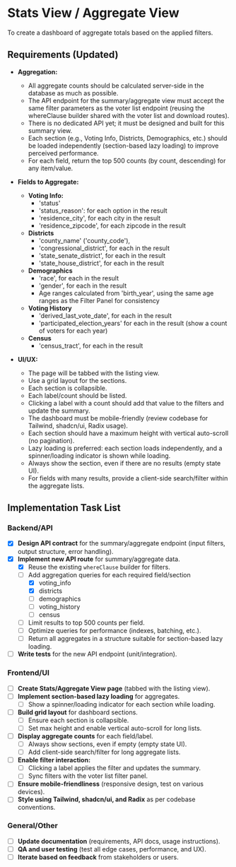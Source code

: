 # Stats View / Aggregate View

To create a dashboard of aggregate totals based on the applied filters.

## Requirements (Updated)

- **Aggregation:**
  - All aggregate counts should be calculated server-side in the database as much as possible.
  - The API endpoint for the summary/aggregate view must accept the same filter parameters as the voter list endpoint (reusing the whereClause builder shared with the voter list and download routes).
  - There is no dedicated API yet; it must be designed and built for this summary view.
  - Each section (e.g., Voting Info, Districts, Demographics, etc.) should be loaded independently (section-based lazy loading) to improve perceived performance.
  - For each field, return the top 500 counts (by count, descending) for any item/value.

- **Fields to Aggregate:**
  - **Voting Info:**
    - 'status'
    - 'status_reason': for each option in the result
    - 'residence_city', for each city in the result
    - 'residence_zipcode', for each zipcode in the result
  - **Districts**
    - 'county_name' ('county_code'),
    - 'congressional_district', for each in the result
    - 'state_senate_district', for each in the result
    - 'state_house_district', for each in the result
  - **Demographics**
    - 'race', for each in the result
    - 'gender', for each in the result
    - Age ranges calculated from 'birth_year', using the same age ranges as the Filter Panel for consistency
  - **Voting History**
    - 'derived_last_vote_date', for each in the result
    - 'participated_election_years' for each in the result (show a count of voters for each year)
  - **Census**
    - 'census_tract', for each in the result

- **UI/UX:**
  - The page will be tabbed with the listing view.
  - Use a grid layout for the sections.
  - Each section is collapsible.
  - Each label/count should be listed.
  - Clicking a label with a count should add that value to the filters and update the summary.
  - The dashboard must be mobile-friendly (review codebase for Tailwind, shadcn/ui, Radix usage).
  - Each section should have a maximum height with vertical auto-scroll (no pagination).
  - Lazy loading is preferred: each section loads independently, and a spinner/loading indicator is shown while loading.
  - Always show the section, even if there are no results (empty state UI).
  - For fields with many results, provide a client-side search/filter within the aggregate lists.

## Implementation Task List

### Backend/API
- [x] **Design API contract** for the summary/aggregate endpoint (input filters, output structure, error handling).
- [x] **Implement new API route** for summary/aggregate data.
    - [x] Reuse the existing `whereClause` builder for filters.
    - [ ] Add aggregation queries for each required field/section
        - [x] voting_info
        - [x] districts
        - [ ] demographics
        - [ ] voting_history
        - [ ] census
    - [ ] Limit results to top 500 counts per field.
    - [ ] Optimize queries for performance (indexes, batching, etc.).
    - [ ] Return all aggregates in a structure suitable for section-based lazy loading.
- [ ] **Write tests** for the new API endpoint (unit/integration).

### Frontend/UI
- [ ] **Create Stats/Aggregate View page** (tabbed with the listing view).
- [ ] **Implement section-based lazy loading** for aggregates.
    - [ ] Show a spinner/loading indicator for each section while loading.
- [ ] **Build grid layout** for dashboard sections.
    - [ ] Ensure each section is collapsible.
    - [ ] Set max height and enable vertical auto-scroll for long lists.
- [ ] **Display aggregate counts** for each field/label.
    - [ ] Always show sections, even if empty (empty state UI).
    - [ ] Add client-side search/filter for long aggregate lists.
- [ ] **Enable filter interaction:**
    - [ ] Clicking a label applies the filter and updates the summary.
    - [ ] Sync filters with the voter list filter panel.
- [ ] **Ensure mobile-friendliness** (responsive design, test on various devices).
- [ ] **Style using Tailwind, shadcn/ui, and Radix** as per codebase conventions.

### General/Other
- [ ] **Update documentation** (requirements, API docs, usage instructions).
- [ ] **QA and user testing** (test all edge cases, performance, and UX).
- [ ] **Iterate based on feedback** from stakeholders or users.